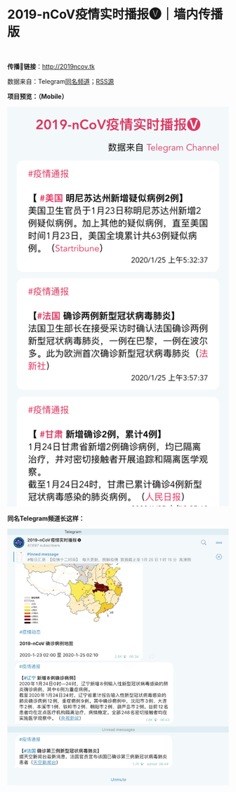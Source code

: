 # 2019-nCoV疫情实时播报🅥｜墙内传播版

<br/>

**传播📣链接**：http://2019ncov.tk

数据来自：Telegram[同名频道](https://t.me/nCoV2019)；[RSS源](https://rsshub.app/telegram/channel/nCoV2019)

**项目预览：（Mobile）**

![previews](./previews/2.png)

**同名Telegram频道长这样：**

![3](./previews/3.png)